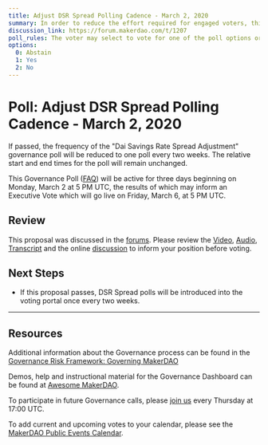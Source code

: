 ```yaml
---
title: Adjust DSR Spread Polling Cadence - March 2, 2020
summary: In order to reduce the effort required for engaged voters, this proposal would reduce the frequency of the DSR Spread governance poll to once every two weeks.
discussion_link: https://forum.makerdao.com/t/1207
poll_rules: The voter may select to vote for one of the poll options or they may elect to abstain from the poll entirely
options:
  0: Abstain
  1: Yes
  2: No
---
```


# Poll: Adjust DSR Spread Polling Cadence - March 2, 2020

If passed, the frequency of the "Dai Savings Rate Spread Adjustment" governance poll will be reduced to one poll every two weeks. The relative start and end times for the poll will remain unchanged.

This Governance Poll ([FAQ](https://community-development.makerdao.com/makerdao-scd-faqs/scd-faqs/governance)) will be active for three days beginning on Monday, March 2 at 5 PM UTC, the results of which may inform an Executive Vote which will go live on Friday, March 6, at 5 PM UTC.

## Review

This proposal was discussed in the [forums](https://forum.makerdao.com/t/signal-request-reduce-the-frequency-of-the-dsr-spread-governance-poll/1207). Please review the [Video](https://www.youtube.com/playlist?list=PLLzkWCj8ywWNq5-90-Id6VPSsrk4OWVan), [Audio](https://soundcloud.com/makerdao/sets/governance-and-risk), [Transcript](https://community-development.makerdao.com/governance/governance-and-risk-meetings/transcripts) and the online [discussion](https://forum.makerdao.com/c/governance) to inform your position before voting.

## Next Steps

- If this proposal passes, DSR Spread polls will be introduced into the voting portal once every two weeks.

---

## Resources

Additional information about the Governance process can be found in the [Governance Risk Framework: Governing MakerDAO](https://community-development.makerdao.com/governance/governance-risk-framework)

Demos, help and instructional material for the Governance Dashboard can be found at [Awesome MakerDAO](https://awesome.makerdao.com/#voting).

To participate in future Governance calls, please [join us](https://community-development.makerdao.com/governance/governance-and-risk-meetings) every Thursday at 17:00 UTC.

To add current and upcoming votes to your calendar, please see the [MakerDAO Public Events Calendar](https://calendar.google.com/calendar/embed?src=makerdao.com_3efhm2ghipksegl009ktniomdk%40group.calendar.google.com&ctz=America%2FLos_Angeles).

